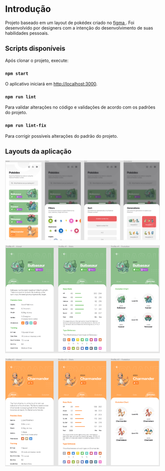 # Introdução

Projeto baseado em um layout de pokédex criado no [figma ](https://www.figma.com/file/THLxZSlOoUYMZrjFg0Kl1M/Pok%C3%A9dex?node-id=218%3A4646).
Foi desenvolvido por designers com a intenção do desenvolvimento de suas habilidades pessoais.

## Scripts disponíveis

Após clonar o projeto, execute:

### `npm start`

O aplicativo iniciará em [http://localhost:3000](http://localhost:3000).


### `npm run lint` 

Para validar alterações no código e validações de acordo com os padrões do projeto.

### `npm run lint-fix`

Para corrigir possíveis alterações do padrão do projeto.

## Layouts da aplicação

![](https://github.com/maletta/pokedex-typescript/blob/main/public/images/screenshot01.png)

![](https://github.com/maletta/pokedex-typescript/blob/main/public/images/screenshot02.png)

![](https://github.com/maletta/pokedex-typescript/blob/main/public/images/screenshot03.png)